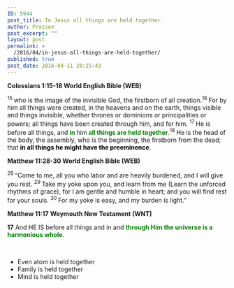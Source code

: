 ```yaml
---
ID: 5944
post_title: In Jesus all things are held together
author: Praison
post_excerpt: ""
layout: post
permalink: >
  /2016/04/in-jesus-all-things-are-held-together/
published: true
post_date: 2016-04-11 20:25:43
---
```

<p class="passage-display"><strong><span class="passage-display-bcv">Colossians 1:15-18
</span><span class="passage-display-version">World English Bible (WEB)</span></strong></p>
<span id="en-WEB-29482" class="text Col-1-15"><sup class="versenum">15 </sup>who is the image of the invisible God, the firstborn of all creation.</span><span id="en-WEB-29483" class="text Col-1-16"><sup class="versenum">16 </sup>For by him all things were created, in the heavens and on the earth, things visible and things invisible, whether thrones or dominions or principalities or powers; all things have been created through him, and for him. </span><span id="en-WEB-29484" class="text Col-1-17"><sup class="versenum">17 </sup>He is before all things, and <span style="color: #008000;"><strong>in </strong></span>him<span style="color: #008000;"><strong> all things are held together</strong></span>.</span><span id="en-WEB-29485" class="text Col-1-18"><sup class="versenum">18 </sup>He is the head of the body, the assembly, who is the beginning, the firstborn from the dead; that <strong><span style="color: #000000;">in all things he might have the preeminence</span></strong>.</span>
<p class="passage-display"><strong><span class="passage-display-bcv">Matthew 11:28-30
</span><span class="passage-display-version">World English Bible (WEB)</span></strong></p>
<span id="en-WEB-23488" class="text Matt-11-28"><sup class="versenum">28 </sup><span class="woj">“Come to me, all you who labor and are heavily burdened, and I will give you rest.</span> </span><span id="en-WEB-23489" class="text Matt-11-29"><sup class="versenum">29 </sup><span class="woj">Take my yoke upon you, and learn from me (Learn the unforced rhythms of grace), for I am gentle and humble in heart; and you will find rest for your souls.</span> </span><span id="en-WEB-23490" class="text Matt-11-30"><sup class="versenum">30 </sup><span class="woj">For my yoke is easy, and my burden is light.”</span></span>

<strong><span class="passage-display-bcv">Matthew 11:17</span></strong>
<strong>Weymouth New Testament (WNT)</strong>

<strong>17</strong> <span class="verse-17">And HE IS before all things and in and <span style="color: #008000;"><strong>through Him the universe is a harmonious whole</strong></span>.</span>

&nbsp;
<ul>
	<li>Even atom is held together</li>
	<li>Family is held together</li>
	<li>Mind is held together</li>
</ul>
